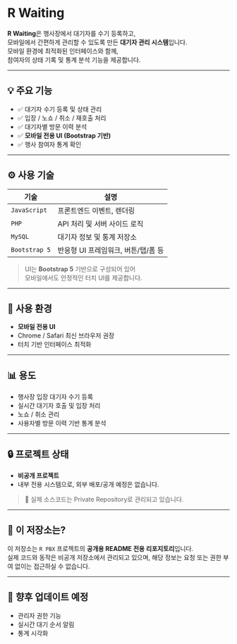 # R Waiting

**R Waiting**은 행사장에서 대기자를 수기 등록하고,  
모바일에서 간편하게 관리할 수 있도록 만든 **대기자 관리 시스템**입니다.  
모바일 환경에 최적화된 인터페이스와 함께,  
참여자의 상태 기록 및 통계 분석 기능을 제공합니다.

---

## 💡 주요 기능

- ✅ 대기자 수기 등록 및 상태 관리
- ✅ 입장 / 노쇼 / 취소 / 재호출 처리
- ✅ 대기자별 방문 이력 분석
- ✅ **모바일 전용 UI (Bootstrap 기반)**
- ✅ 행사 참여자 통계 확인

---

## ⚙️ 사용 기술

| 기술 | 설명 |
|------|------|
| `JavaScript` | 프론트엔드 이벤트, 렌더링 |
| `PHP`        | API 처리 및 서버 사이드 로직 |
| `MySQL`      | 대기자 정보 및 통계 저장소 |
| `Bootstrap 5`| 반응형 UI 프레임워크, 버튼/탭/폼 등 |

> UI는 **Bootstrap 5** 기반으로 구성되어 있어  
> 모바일에서도 안정적인 터치 UI를 제공합니다.


---

## 📱 사용 환경

- **모바일 전용 UI**
- Chrome / Safari 최신 브라우저 권장
- 터치 기반 인터페이스 최적화

---

## 📊 용도

- 행사장 입장 대기자 수기 등록
- 실시간 대기자 호출 및 입장 처리
- 노쇼 / 취소 관리
- 사용자별 방문 이력 기반 통계 분석

---

## 🔒 프로젝트 상태

- **비공개 프로젝트**  
- 내부 전용 시스템으로, 외부 배포/공개 예정은 없습니다.

> 🔐 실제 소스코드는 Private Repository로 관리되고 있습니다.

---

## 📁 이 저장소는?

이 저장소는 `R PBX` 프로젝트의 **공개용 README 전용 리포지토리**입니다.  
실제 코드와 동작은 비공개 저장소에서 관리되고 있으며, 해당 정보는 요청 또는 권한 부여 없이는 접근하실 수 없습니다.


---

## 🚧 향후 업데이트 예정

- 관리자 권한 기능
- 실시간 대기 순서 알림
- 통계 시각화
  
